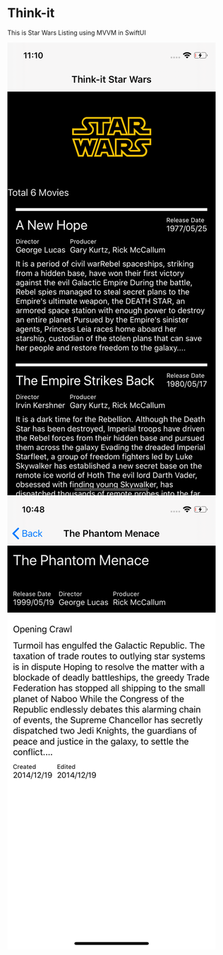 # Think-it
This is Star Wars Listing using MVVM in SwiftUI

![Sample](SampleFile/List.png)
![Sample](SampleFile/Detail.png)


